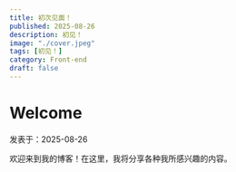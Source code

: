 ```yaml
---
title: 初次见面！
published: 2025-08-26
description: 初见！
image: "./cover.jpeg"
tags: [初见！]
category: Front-end
draft: false
---
```


# Welcome

 发表于：2025-08-26

 欢迎来到我的博客！在这里，我将分享各种我所感兴趣的内容。
